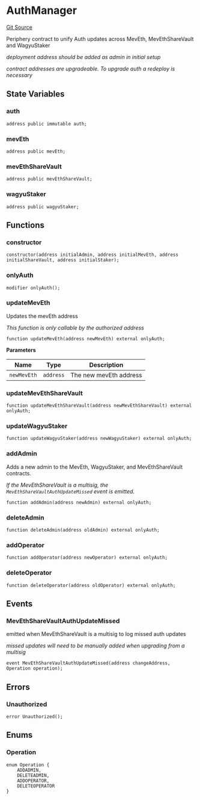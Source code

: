 # AuthManager
[Git Source](https://github.com/manifoldfinance/mevETH2/blob/25149b626aad16b7ef2da38d73bddd982040bc12/src/libraries/AuthManager.sol)



Periphery contract to unify Auth updates across MevEth, MevEthShareVault and WagyuStaker

*deployment address should be added as admin in initial setup*

*contract addresses are upgradeable. To upgrade auth a redeploy is necessary*


## State Variables
### auth

```solidity
address public immutable auth;
```


### mevEth

```solidity
address public mevEth;
```


### mevEthShareVault

```solidity
address public mevEthShareVault;
```


### wagyuStaker

```solidity
address public wagyuStaker;
```


## Functions
### constructor


```solidity
constructor(address initialAdmin, address initialMevEth, address initialShareVault, address initialStaker);
```

### onlyAuth


```solidity
modifier onlyAuth();
```

### updateMevEth

Updates the mevEth address

*This function is only callable by the authorized address*


```solidity
function updateMevEth(address newMevEth) external onlyAuth;
```
**Parameters**

|Name|Type|Description|
|----|----|-----------|
|`newMevEth`|`address`|The new mevEth address|


### updateMevEthShareVault


```solidity
function updateMevEthShareVault(address newMevEthShareVault) external onlyAuth;
```

### updateWagyuStaker


```solidity
function updateWagyuStaker(address newWagyuStaker) external onlyAuth;
```

### addAdmin

Adds a new admin to the MevEth, WagyuStaker, and MevEthShareVault contracts.

*If the MevEthShareVault is a multisig, the `MevEthShareVaultAuthUpdateMissed` event is emitted.*


```solidity
function addAdmin(address newAdmin) external onlyAuth;
```

### deleteAdmin


```solidity
function deleteAdmin(address oldAdmin) external onlyAuth;
```

### addOperator


```solidity
function addOperator(address newOperator) external onlyAuth;
```

### deleteOperator


```solidity
function deleteOperator(address oldOperator) external onlyAuth;
```

## Events
### MevEthShareVaultAuthUpdateMissed
emitted when MevEthShareVault is a multisig to log missed auth updates

*missed updates will need to be manually added when upgrading from a multisig*


```solidity
event MevEthShareVaultAuthUpdateMissed(address changeAddress, Operation operation);
```

## Errors
### Unauthorized

```solidity
error Unauthorized();
```

## Enums
### Operation

```solidity
enum Operation {
    ADDADMIN,
    DELETEADMIN,
    ADDOPERATOR,
    DELETEOPERATOR
}
```

